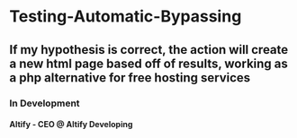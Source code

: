# Testing-Automatic-Bypassing
## If my hypothesis is correct, the action will create a new html page based off of results, working as a php alternative for free hosting services
### In Development

#### Altify - CEO @ Altify Developing
